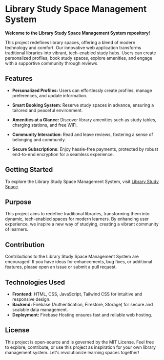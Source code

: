 # Library Study Space Management System

**Welcome to the Library Study Space Management System repository!**

This project redefines library spaces, offering a blend of modern technology and comfort. Our innovative web application transforms traditional libraries into vibrant, tech-enabled study hubs. Users can create personalized profiles, book study spaces, explore amenities, and engage with a supportive community through reviews.

## Features

- **Personalized Profiles:** Users can effortlessly create profiles, manage preferences, and update information.
  
- **Smart Booking System:** Reserve study spaces in advance, ensuring a tailored and peaceful environment.

- **Amenities at a Glance:** Discover library amenities such as study tables, charging stations, and free WiFi.

- **Community Interaction:** Read and leave reviews, fostering a sense of belonging and community.

- **Secure Subscriptions:** Enjoy hassle-free payments, protected by robust end-to-end encryption for a seamless experience.

## Getting Started

To explore the Library Study Space Management System, visit [Library Study Space](https://example.com/library-study-space).

## Purpose

This project aims to redefine traditional libraries, transforming them into dynamic, tech-enabled spaces for modern learners. By enhancing user experience, we inspire a new way of studying, creating a vibrant community of learners.

## Contribution

Contributions to the Library Study Space Management System are encouraged! If you have ideas for enhancements, bug fixes, or additional features, please open an issue or submit a pull request.

## Technologies Used

- **Frontend:** HTML, CSS, JavaScript, Tailwind CSS for intuitive and responsive design.
- **Backend:** Firebase (Authentication, Firestore, Storage) for secure and scalable data management.
- **Deployment:** Firebase Hosting ensures fast and reliable web hosting.

## License

This project is open-source and is governed by the MIT License. Feel free to explore, contribute, or use this project as inspiration for your own library management system. Let's revolutionize learning spaces together!
